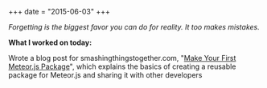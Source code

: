 +++
date = "2015-06-03"
+++

*Forgetting is the biggest favor you can do for reality. It too makes mistakes.*

**What I worked on today:**

Wrote a blog post for smashingthingstogether.com, "[Make Your First Meteor.js Package](http://smashingthingstogether.com/make-your-first-meteor-js-package/)", which explains the basics of creating a reusable package for Meteor.js and sharing it with other developers